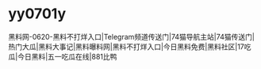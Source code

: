 # yy0701y
黑料网-0620-黑料不打烊入口|Telegram频道传送门|74猫导航主站|74猫传送门|热门大瓜|黑料大事记|黑料曝料网|黑料不打烊入口|今日黑料免费|黑料社区|17吃瓜|今日黑料|五一吃瓜在线|881比鸭
